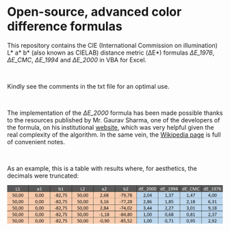 # Open-source, advanced color difference formulas

This repository contains the CIE (International Commission on illumination) L* a* b* (also known as CIELAB) distance metric (ΔE*) formulas *ΔE_1976*, *ΔE_CMC*, *ΔE_1994* and *ΔE_2000* in VBA for Excel. 

<br>

Kindly see the comments in the txt file for an optimal use.

<br>

The implementation of the *ΔE_2000* formula has been made possible thanks to the resources published by Mr. Gaurav Sharma, one of the developers of the formula, on his institutional [website](https://hajim.rochester.edu/ece/sites/gsharma/ciede2000/), which was very helpful given the real complexity of the algorithm. In the same vein, the [Wikipedia page](https://en.wikipedia.org/wiki/Color_difference) is full of convenient notes.

<br>

As an example, this is a table with results where, for aesthetics, the decimals were truncated:

<p align="center">
  <img src="https://raw.githubusercontent.com/MachineNeil/VBA_color_difference/main/resources/results.png"/>
</p>
